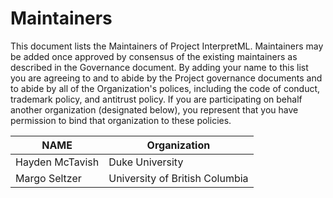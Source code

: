 # Maintainers

This document lists the Maintainers of Project InterpretML. Maintainers may be added once approved by consensus of the existing maintainers as described in the Governance document. By adding your name to this list you are agreeing to and to abide by the Project governance documents and to abide by all of the Organization's polices, including the code of conduct, trademark policy, and antitrust policy. If you are participating on behalf another organization (designated below), you represent that you have permission to bind that organization to these policies.

| **NAME** | **Organization** |
| --- | --- |
| Hayden McTavish | Duke University|
| Margo Seltzer | University of British Columbia|

